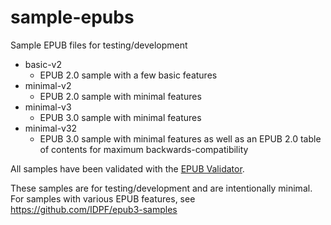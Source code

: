 # sample-epubs
Sample EPUB files for testing/development

- basic-v2
  - EPUB 2.0 sample with a few basic features
- minimal-v2
  - EPUB 2.0 sample with minimal features
- minimal-v3
  - EPUB 3.0 sample with minimal features
- minimal-v32
  - EPUB 3.0 sample with minimal features as well as an EPUB 2.0 table of contents for maximum backwards-compatibility

All samples have been validated with the [EPUB Validator](http://validator.idpf.org/).

These samples are for testing/development and are intentionally minimal. For samples with various EPUB features, see https://github.com/IDPF/epub3-samples
